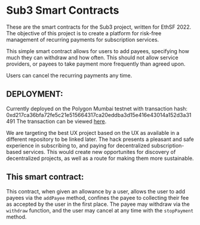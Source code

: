 # Sub3 Smart Contracts
These are the smart contracts for the Sub3 project, written for EthSF 2022.
The objective of this project is to create a platform for risk-free management of recurring payments for subscription services.

This simple smart contract allows for users to add payees, specifying how much they can withdraw and how often.
This should not allow service providers, or payees to take payment more frequently than agreed upon.

Users can cancel the recurring payments any time.

## DEPLOYMENT:
Currently deployed on the Polygon Mumbai testnet with transaction hash: 0xd217ca36bfa72fe5c21e515664317ca20eddba3d15e416e43014a152d3a31491
The transaction can be viewed [here](https://mumbai.polygonscan.com/tx/0xd217ca36bfa72fe5c21e515664317ca20eddba3d15e416e43014a152d3a31491).

We are targeting the best UX project based on the UX as available in a different repository to be linked later.
The hack presents a pleasant and safe experience in subscribing to, and paying for decentralized subscription-based services.
This would create new opportunites for discovery of decentralized projects, as well as a route for making them more sustainable.

## This smart contract:
This contract, when given an allowance by a user, allows the user to add payees via the `addPayee` method, confines the payee to collecting
their fee as accepted by the user in the first place. The payee may withdraw via the `withdraw` function, and the user may cancel at any time
with the `stopPayment` method.
